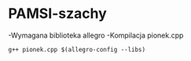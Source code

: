 # PAMSI-szachy

-Wymagana biblioteka allegro
-Kompilacja pionek.cpp

	g++ pionek.cpp $(allegro-config --libs)

